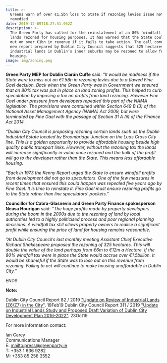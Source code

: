 ```yaml
---
title: >-
  Greens warn of over €1.5bn loss to State if rezoning levies issue not
  remedied 
date: 2019-12-09T18:27:51.962Z
description: >-
  The Green Party has called for the reinstatement of an 80% ‘windfall tax’ on
  lands rezoned for housing purposes. It has warned that the State could lose
  out on over €1bn in revenue if it fails to take action. The call comes as a
  new report prepared by Dublin City Council suggests that 325 hectares of
  industrial lands in Dublin’s inner suburbs may be rezoned to allow for
  housing.
image: img/zoning.png
---
```

**Green Party MEP for Dublin Ciarán Cuffe** said: _"It would be madness if the State were to miss out on €1.5Bn in rezoning levies due to a flawed Fine Gael decision. Back when the Green Party was in Government we ensured that an 80% tax was put in place on land zoning profits. This helped to curb speculation by imposing a tax on profits from land rezoning. However Fine Gael under pressure from developers repealed this part of the NAMA legislation. The provisions were contained within Section 649 B (3) of the National Asset Management Agency (NAMA) Act 2009, but were terminated by Fine Gael with the passage of Section 31 A (ii) of the Finance Act 2014._

_“Dublin City Council is proposing rezoning certain lands such as the Dublin Industrial Estate located by Broombridge Junction on the Luas Cross City line. This is a golden opportunity to provide affordable housing beside high quality public transport links. However, without the rezoning tax the lands will increase significantly in value once rezoned and the bulk of the profit will go to the developer rather than the State. This means less affordable housing._

_“Back in 1973 the Kenny Report urged the State to ensure windfall profits from development did not go to speculators. One of the few measures in recent times that ensured this could happen was repealed five years ago by Fine Gael. It is time to reinstate it. Fine Gael must ensure rezoning profits go to the State rather than line speculators’ pockets.”_

**Councillor for Cabra-Glasnevin and Green Party Finance spokesperson Neasa Hourigan** said: _“The huge profits made by property developers during the boom in the 2000s due to the rezoning of land by local authorities led to a highly politicised process and poor regional planning decisions. A windfall tax still allows property owners to realise a significant profit while ensuring the price of land for housing remains reasonable._

_“At Dublin City Council’s last monthly meeting Assistant Chief Executive Richard Shakespeare proposed the rezoning of 325 hectares. This will double the value of the land perhaps from €6m to €12m a Hectare. If the 80% windfall tax were in place the State would accrue over €1.5billion. It would be shameful if the State was to lose out on this revenue from rezoning. Failing to act will continue to make housing unaffordable in Dublin City.”_

ENDS

**Note:**

Dublin City Council Report 82 / 2019  ["Update on Review of Industrial Lands (Z6/Z7) in the City"](https://councilmeetings.dublincity.ie/documents/s22696/82%202019%20Z6%20Study%20update%20For%20Feb%20Council%20Meeting.pdf?utm_source=Media+List&utm_campaign=b4c95d10c4-EMAIL_CAMPAIGN_2019_12_05_12_09&utm_medium=email&utm_term=0_da38bad449-b4c95d10c4-47214343). 19Feb19 
Dublin City Council  Report 311 / 2019 ["Update on Industrial Lands Study and Proposed Draft Variation of Dublin City Development Plan 2016-2022"](https://councilmeetings.dublincity.ie/documents/s26096/311%20Variation%20to%20CDP%20-%20Industrial%20Lands.pdf?utm_source=Media+List&utm_campaign=b4c95d10c4-EMAIL_CAMPAIGN_2019_12_05_12_09&utm_medium=email&utm_term=0_da38bad449-b4c95d10c4-47214343).  23Oct19

For more information contact: 

Ian Carey \
Communications Manager\
E: <mailto:press@greenparty.ie>\
T: +353 1 636 9282\
M: +353 85 256 3552

